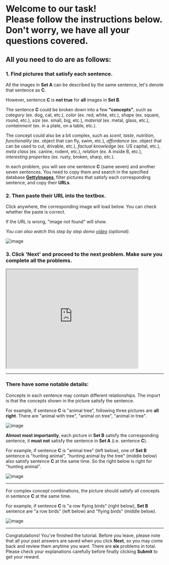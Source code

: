 # Welcome to our task!<br/>Please follow the instructions below.<br/>Don't worry, we have all your questions covered.

## All you need to do are as follows:

### 1. Find pictures that satisfy each sentence.

All the images in **Set A** can be described by the same sentence, let's denote that sentence as **C**.

However, sentence **C** is **not true** for **all** images in **Set B**. 

The sentence **C** could be broken down into a few **"concepts"**, such as *category* (ex. dog, cat, etc.), *color* (ex. red, white, etc.), *shape* (ex. square, round, etc.), *size* (ex. small, big, etc.), *material* (ex. metal, glass, etc.), *containment* (ex. in a plate, on a table, etc.).

The concept could also be a bit complex, such as *scent*, *taste*, *nutrition*, *functionality* (ex. object that can fly, swim, etc.), *affordance* (ex. object that can be used to cut, drivable, etc.), *factual knowledge* (ex. US capital, etc.), *meta class* (ex. canine, rodent, etc.), *relation* (ex. A inside B, etc.), *interesting properties* (ex. rusty, broken, sharp, etc.).

In each problem, you will see one sentence **C** (same seven) and another seven sentences. You need to copy them and search in the specified database [**GettyImages**](https://www.gettyimages.com), filter pictures that satisfy each corresponding sentence, and copy their **URLs**.

### 2. Then paste their URL into the textbox.

Click anywhere, the corresponding image will load below. You can check whether the paste is correct.

If the URL is wrong, "image not found" will show.

*You can also watch this step by step demo [video](https://www.youtube.com) (optional)*.

![image](https://bongard-ow.s3.ap-northeast-2.amazonaws.com/images/tutorial/1.jpg)

### 3. Click 'Next' and proceed to the next problem. Make sure you complete all the problems.

<iframe width="420" height="315"
src="https://www.youtube.com/embed/tgbNymZ7vqY">
</iframe>

---

### There have some notable details:

Concepts in each sentence may contain different relationships. The import is that the concepts shown in the picture satisfy the sentence.

For example, if sentence **C** is "animal tree", following three pictures are **all right**. There are "animal with tree", "animal on tree", "animal in tree".

![image](https://bongard-ow.s3.ap-northeast-2.amazonaws.com/images/tutorial/2.jpg)

**Almost most importantly**, each picture in **Set B** satisfy the corresponding sentence, it **must not** satisfy the sentence in **Set A** (i.e. sentence **C**).

For example, if sentence **C** is "animal tree" (left below), one of **Set B** sentence is "hunting animal", "hunting animal by the tree" (middle below) also satisfy sentence **C** at the same time. So the right below is right for "hunting animal".

![image](https://bongard-ow.s3.ap-northeast-2.amazonaws.com/images/tutorial/3.jpg)

---

For complex concept combinations, the picture should satisfy all concepts in sentence **C** at the same time.

For example, if sentence **C** is "a row flying birds" (right below), **Set B** sentence are "a row birds" (left below) and "flying birds" (middle below).

![image](https://bongard-ow.s3.ap-northeast-2.amazonaws.com/images/tutorial/4.jpg)

---

Congratulations! You've finished the tutorial. Before you leave, please note that all your past answers are saved when you click **Next**, so you may come back and review them anytime you want. There are **six** problems in total. Please check your explanations carefully before finally clicking **Submit** to get your reward.
